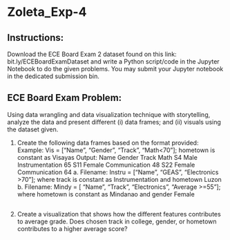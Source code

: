 # Zoleta_Exp-4

## Instructions:
Download the ECE Board Exam 2 dataset found on this link: bit.ly/ECEBoardExamDataset and write a
Python script/code in the Jupyter Notebook to do the given problems. You may submit your Jupyter
notebook in the dedicated submission bin.

## ECE Board Exam Problem:
Using data wrangling and data visualization technique with
storytelling, analyze the data and present different (i) data frames; and (ii) visuals using the dataset given.
1. Create the following data frames based on the format provided:
Example: Vis = [“Name”, “Gender”, “Track”, “Math<70”]; hometown is constant as Visayas
Output:
Name Gender Track Math
S4 Male Instrumentation 65
S11 Female Communication 48
S22 Female Communication 64
a. Filename: Instru = [“Name”, “GEAS”, “Electronics >70”]; where track is constant as
Instrumentation and hometown Luzon
b. Filename: Mindy = [ “Name”, “Track”, “Electronics”, “Average >=55”]; where hometown is
constant as Mindanao and gender Female















## 
2. Create a visualization that shows how the different features contributes to average grade. Does
chosen track in college, gender, or hometown contributes to a higher average score?

